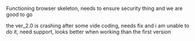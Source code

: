 Functioning browser skeleton, needs to ensure security thing and we are good to go

the ver_2.0 is crashing after some vide coding, needs fix and i am unable to do it, need support, looks better when working than the first version
